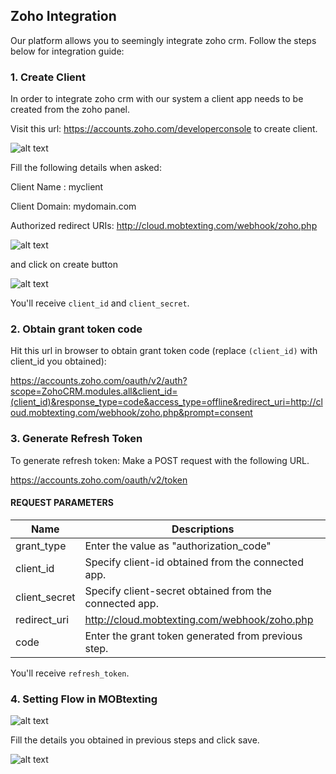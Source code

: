 ## Zoho Integration

Our platform allows you to seemingly integrate zoho crm.
Follow the steps below for integration guide:

###  1. Create Client

In order to integrate zoho crm with our system a client app needs to be created from the zoho panel.

Visit this url: <https://accounts.zoho.com/developerconsole> to create client.

![alt text](/images/docimages/integrations/zoho1.png)


Fill the following details when asked:

Client Name : myclient

Client Domain: mydomain.com

Authorized redirect URIs: http://cloud.mobtexting.com/webhook/zoho.php

![alt text](/images/docimages/integrations/zoho2.png)

and click on create button

![alt text](/images/docimages/integrations/zoho3.png)

You'll receive `client_id` and `client_secret`.


###  2. Obtain grant token code

Hit this url in browser to obtain grant token code (replace `(client_id)` with client_id you obtained):

<https://accounts.zoho.com/oauth/v2/auth?scope=ZohoCRM.modules.all&client_id=(client_id)&response_type=code&access_type=offline&redirect_uri=http://cloud.mobtexting.com/webhook/zoho.php&prompt=consent>

###  3. Generate Refresh Token

To generate refresh token:
Make a POST request with the following URL.

https://accounts.zoho.com/oauth/v2/token


#### REQUEST PARAMETERS

| Name     | Descriptions |
|----------|--------------|
| grant_type | Enter the value as "authorization_code" |
| client_id | Specify client-id obtained from the connected app. |
| client_secret | Specify client-secret obtained from the connected app. |
| redirect_uri | http://cloud.mobtexting.com/webhook/zoho.php |
| code | Enter the grant token generated from previous step. |

You'll receive `refresh_token`.


###  4. Setting Flow in MOBtexting

![alt text](/images/docimages/integrations/zoho4.png)

Fill the details you obtained in previous steps and click save.

![alt text](/images/docimages/integrations/zoho5.png)